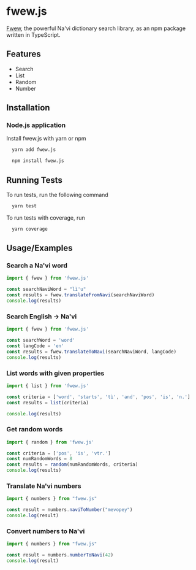 # fwew.js

[Fwew](https://github.com/fwew/fwew-lib), the powerful Na'vi dictionary search library, as an npm package written in TypeScript.

## Features

- Search
- List
- Random
- Number

## Installation

### Node.js application

Install fwew.js with yarn or npm

```bash
  yarn add fwew.js
```

```bash
  npm install fwew.js
```

## Running Tests

To run tests, run the following command

```bash
  yarn test
```

To run tests with coverage, run

```bash
  yarn coverage
```

## Usage/Examples

### Search a Na'vi word

```typescript
import { fwew } from 'fwew.js'

const searchNaviWord = "lì'u"
const results = fwew.translateFromNavi(searchNaviWord)
console.log(results)
```

### Search English &rarr; Na'vi

```typescript
import { fwew } from 'fwew.js'

const searchWord = 'word'
const langCode = 'en'
const results = fwew.translateToNavi(searchNaviWord, langCode)
console.log(results)
```

### List words with given properties

```typescript
import { list } from 'fwew.js'

const criteria = ['word', 'starts', 'tì', 'and', 'pos', 'is', 'n.']
const results = list(criteria)

console.log(results)
```

### Get random words

```typescript
import { random } from 'fwew.js'

const criteria = ['pos', 'is', 'vtr.']
const numRandomWords = 8
const results = random(numRandomWords, criteria)
console.log(results)
```

### Translate Na'vi numbers

```typescript
import { numbers } from "fwew.js"

const result = numbers.naviToNumber("mevopey")
console.log(result)
```

### Convert numbers to Na'vi

```typescript
import { numbers } from "fwew.js"

const result = numbers.numberToNavi(42)
console.log(result)
```
